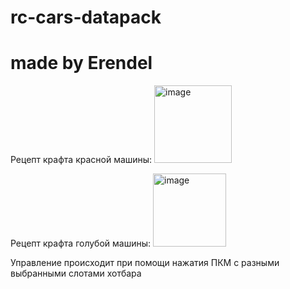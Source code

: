 # rc-cars-datapack
<h1> made by Erendel </h1>

Рецепт крафта красной машины:
<img width="124" alt="image" src="https://user-images.githubusercontent.com/71406528/131192487-c826fca1-d15e-4f31-878c-d3afde1e21fd.png">

Рецепт крафта голубой машины:
<img width="117" alt="image" src="https://user-images.githubusercontent.com/71406528/131192504-f3f73c3c-98d2-4bf2-8f27-be35f2741202.png">


Управление происходит при помощи нажатия ПКМ с разными выбранными слотами хотбара
